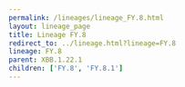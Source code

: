 ```yaml
---
permalink: /lineages/lineage_FY.8.html
layout: lineage_page
title: Lineage FY.8
redirect_to: ../lineage.html?lineage=FY.8
lineage: FY.8
parent: XBB.1.22.1
children: ['FY.8', 'FY.8.1']
---
```

